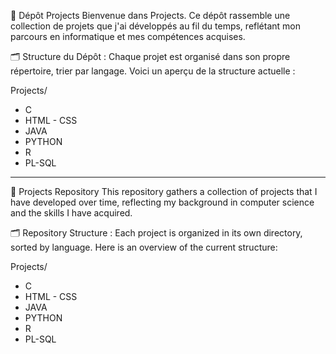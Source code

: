 🌟 Dépôt Projects
Bienvenue dans Projects. Ce dépôt rassemble une collection de projets que j'ai développés au fil du temps, reflétant mon parcours en informatique et mes compétences acquises.

🗂️ Structure du Dépôt :
Chaque projet est organisé dans son propre répertoire, trier par langage. Voici un aperçu de la structure actuelle :

Projects/
- C
- HTML - CSS
- JAVA
- PYTHON
- R
- PL-SQL

--------------------------------------------------------------------------------------------------------------------------------------------------------------------------------

🌟 Projects Repository
This repository gathers a collection of projects that I have developed over time, reflecting my background in computer science and the skills I have acquired.

🗂️ Repository Structure :
Each project is organized in its own directory, sorted by language. Here is an overview of the current structure:

Projects/
- C
- HTML - CSS
- JAVA
- PYTHON
- R
- PL-SQL
